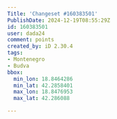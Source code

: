 ```yaml
---
Title: 'Changeset #160383501'
PublishDate: 2024-12-19T08:55:29Z
id: 160383501
user: dada24
comment: points
created_by: iD 2.30.4
tags:
- Montenegro
- Budva
bbox:
  min_lon: 18.8464286
  min_lat: 42.2858401
  max_lon: 18.8476953
  max_lat: 42.286088

---
```


